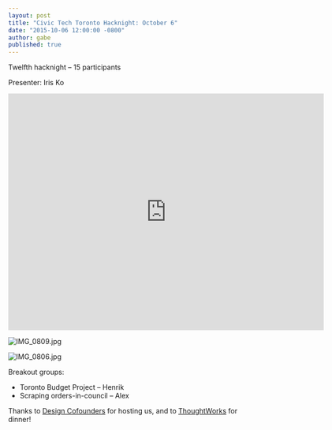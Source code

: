 ```yaml
---
layout: post
title: "Civic Tech Toronto Hacknight: October 6"
date: "2015-10-06 12:00:00 -0800"
author: gabe
published: true
---
```


Twelfth hacknight – 15 participants

Presenter: Iris Ko

<iframe width="640" height="480" src="https://www.youtube.com/embed/fErxDVuNJeA" frameborder="0" allowfullscreen></iframe>

![IMG_0809.jpg]({{site.baseurl}}/_posts/IMG_0809.jpg)

![IMG_0806.jpg]({{site.baseurl}}/_posts/IMG_0806.jpg)

Breakout groups:

* Toronto Budget Project – Henrik
* Scraping orders-in-council – Alex

Thanks to [Design Cofounders](http://designcofounders.com/) for hosting us, and
to [ThoughtWorks](http://thoughtworks.com/) for dinner!
